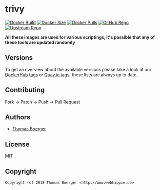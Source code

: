 # trivy

[![Docker Build](https://github.com/toolhippie/trivy/workflows/docker/badge.svg)](https://github.com/toolhippie/trivy/actions?query=workflow%3Adocker) [![Docker Size](https://img.shields.io/docker/image-size/toolhippie/trivy/latest)](https://hub.docker.com/r/toolhippie/trivy) [![Docker Pulls](https://img.shields.io/docker/pulls/toolhippie/trivy)](https://hub.docker.com/r/toolhippie/trivy) [![GitHub Repo](https://img.shields.io/badge/github-repo-yellowgreen)](https://github.com/toolhippie/trivy) [![Upstream Repo](https://img.shields.io/badge/upstream-repo-yellow)](https://github.com/aquasecurity/trivy)

**All these images are used for various scriptings, it's possible that any of these tools are updated randomly**

## Versions

To get an overview about the available versions please take a look at our [DockerHub tags](https://hub.docker.com/r/toolhippie/trivy/tags/) or [Quay.io tags](https://quay.io/repository/toolhippie/trivy?tab=tags), these lists are always up to date.

## Contributing

Fork -> Patch -> Push -> Pull Request

## Authors

*  [Thomas Boerger](https://github.com/tboerger)

## License

MIT

## Copyright

```console
Copyright (c) 2018 Thomas Boerger <http://www.webhippie.de>
```
